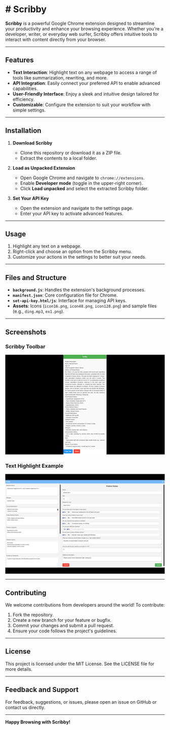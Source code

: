 # # Scribby

**Scribby** is a powerful Google Chrome extension designed to streamline your productivity and enhance your browsing experience. Whether you're a developer, writer, or everyday web surfer, Scribby offers intuitive tools to interact with content directly from your browser.

---

## Features

- **Text Interaction**: Highlight text on any webpage to access a range of tools like summarization, rewriting, and more.
- **API Integration**: Easily connect your preferred API to enable advanced capabilities.
- **User-Friendly Interface**: Enjoy a sleek and intuitive design tailored for efficiency.
- **Customizable**: Configure the extension to suit your workflow with simple settings.

---

## Installation

1. **Download Scribby**
   - Clone this repository or download it as a ZIP file.
   - Extract the contents to a local folder.

2. **Load as Unpacked Extension**
   - Open Google Chrome and navigate to `chrome://extensions`.
   - Enable **Developer mode** (toggle in the upper-right corner).
   - Click **Load unpacked** and select the extracted Scribby folder.

3. **Set Your API Key**
   - Open the extension and navigate to the settings page.
   - Enter your API key to activate advanced features.

---

## Usage

1. Highlight any text on a webpage.
2. Right-click and choose an option from the Scribby menu.
3. Customize your actions in the settings to better suit your needs.

---

## Files and Structure

- **`background.js`**: Handles the extension's background processes.
- **`manifest.json`**: Core configuration file for Chrome.
- **`set-api-key.html/js`**: Interface for managing API keys.
- **Assets**: Icons (`icon16.png`, `icon48.png`, `icon128.png`) and sample files (e.g., `ding.mp3`, `ex1.png`).

---

## Screenshots

### Scribby Toolbar
![Scribby Toolbar](scribby.png)

### Text Highlight Example
![Text Highlight](scribby_fillingnotes.png)

---

## Contributing

We welcome contributions from developers around the world! To contribute:

1. Fork the repository.
2. Create a new branch for your feature or bugfix.
3. Commit your changes and submit a pull request.
4. Ensure your code follows the project's guidelines.

---

## License

This project is licensed under the MIT License. See the LICENSE file for more details.

---

## Feedback and Support

For feedback, suggestions, or issues, please open an issue on GitHub or contact us directly.

---

**Happy Browsing with Scribby!**

